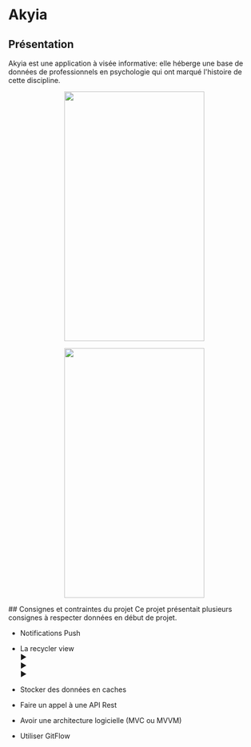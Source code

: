 # Akyia
## Présentation
Akyia est une application à visée informative: elle héberge une base de données de professionnels en psychologie qui ont marqué l'histoire de cette discipline.
<p align="center">
  <img width="280" height="500" src="">
</p>
<p align="center">
  <img width="280" height="500" src="">
</p>
## Consignes et contraintes du projet
Ce projet présentait plusieurs consignes à respecter données en début de projet.

* Notifications Push

* La recycler view
<br> ►
<br> ►
<br> ►

* Stocker des données en caches

* Faire un appel à une API Rest

* Avoir une architecture logicielle (MVC ou MVVM)

* Utiliser GitFlow

